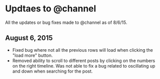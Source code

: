# Updtaes to @channel
All the updates or bug fixes made to @channel as of 8/6/15.

## August 6, 2015
- Fixed bug where not all the previous rows will load when clicking the "load more" button.
- Removed ability to scroll to different posts by clicking on the numbers on the right timeline. Was not able to fix a bug related to oscillating up and down when searching for the post.
